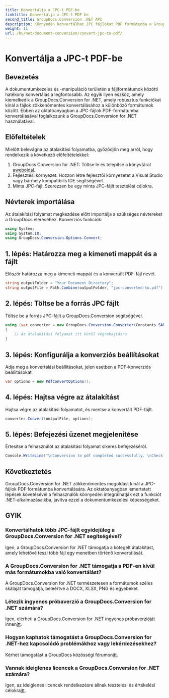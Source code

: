 ```yaml
---
title: Konvertálja a JPC-t PDF-be
linktitle: Konvertálja a JPC-t PDF-be
second_title: GroupDocs.Conversion .NET API
description: Könnyedén konvertálhat JPC fájlokat PDF formátumba a GroupDocs.Conversion for .NET segítségével. Fokozza dokumentumkezelési képességeit ezzel a zökkenőmentes megoldással.
weight: 11
url: /hu/net/document-conversion/convert-jpc-to-pdf/
---
```


# Konvertálja a JPC-t PDF-be

## Bevezetés
A dokumentumkezelés és -manipuláció területén a fájlformátumok közötti hatékony konvertálás a legfontosabb. Az egyik ilyen eszköz, amely kiemelkedik a GroupDocs.Conversion for .NET, amely robusztus funkciókat kínál a fájlok zökkenőmentes konvertálásához a különböző formátumok között. Ebben az oktatóanyagban a JPC-fájlok PDF-formátumba konvertálásával foglalkozunk a GroupDocs.Conversion for .NET használatával.
## Előfeltételek
Mielőtt belevágna az átalakítási folyamatba, győződjön meg arról, hogy rendelkezik a következő előfeltételekkel:
1. GroupDocs.Conversion for .NET: Töltse le és telepítse a könyvtárat a[weboldal](https://releases.groupdocs.com/conversion/net/).
2. Fejlesztési környezet: Hozzon létre fejlesztői környezetet a Visual Studio vagy bármely kompatibilis IDE segítségével.
3. Minta JPC-fájl: Szerezzen be egy minta JPC-fájlt tesztelési célokra.

## Névterek importálása
Az átalakítási folyamat megkezdése előtt importálja a szükséges névtereket a GroupDocs eléréséhez. Konverziós funkciók:
```csharp
using System;
using System.IO;
using GroupDocs.Conversion.Options.Convert;
```

## 1. lépés: Határozza meg a kimeneti mappát és a fájlt
Először határozza meg a kimeneti mappát és a konvertált PDF-fájl nevét.
```csharp
string outputFolder = "Your Document Directory";
string outputFile = Path.Combine(outputFolder, "jpc-converted-to.pdf");
```
## 2. lépés: Töltse be a forrás JPC fájlt
Töltse be a forrás JPC-fájlt a GroupDocs.Conversion segítségével.
```csharp
using (var converter = new GroupDocs.Conversion.Converter(Constants.SAMPLE_JPC))
{
    // Az átalakítási folyamat itt kerül végrehajtásra
}
```
## 3. lépés: Konfigurálja a konverziós beállításokat
Adja meg a konvertálási beállításokat, jelen esetben a PDF-konverziós beállításokat.
```csharp
var options = new PdfConvertOptions();
```
## 4. lépés: Hajtsa végre az átalakítást
Hajtsa végre az átalakítási folyamatot, és mentse a konvertált PDF-fájlt.
```csharp
converter.Convert(outputFile, options);
```
## 5. lépés: Befejezési üzenet megjelenítése
Értesítse a felhasználót az átalakítási folyamat sikeres befejezéséről.
```csharp
Console.WriteLine("\nConversion to pdf completed successfully. \nCheck output in {0}", outputFolder);
```

## Következtetés
GroupDocs.Conversion for .NET zökkenőmentes megoldást kínál a JPC-fájlok PDF formátumba konvertálására. Az oktatóanyagban ismertetett lépések követésével a felhasználók könnyedén integrálhatják ezt a funkciót .NET-alkalmazásaikba, javítva ezzel a dokumentumkezelési képességeket.
## GYIK
### Konvertálhatok több JPC-fájlt egyidejűleg a GroupDocs.Conversion for .NET segítségével?
Igen, a GroupDocs.Conversion for .NET támogatja a kötegelt átalakítást, amely lehetővé teszi több fájl egy menetben történő konvertálását.
### A GroupDocs.Conversion for .NET támogatja a PDF-en kívül más formátumokba való konvertálást?
A GroupDocs.Conversion for .NET természetesen a formátumok széles skáláját támogatja, beleértve a DOCX, XLSX, PNG és egyebeket.
### Létezik ingyenes próbaverzió a GroupDocs.Conversion for .NET számára?
 Igen, elérheti a GroupDocs.Conversion for .NET ingyenes próbaverzióját innen[itt](https://releases.groupdocs.com/).
### Hogyan kaphatok támogatást a GroupDocs.Conversion for .NET-hez kapcsolódó problémákhoz vagy lekérdezésekhez?
 Kérhet támogatást a GroupDocs közösségi fórumon[itt](https://forum.groupdocs.com/c/conversion/11).
### Vannak ideiglenes licencek a GroupDocs.Conversion for .NET számára?
 Igen, az ideiglenes licencek rendelkezésre állnak tesztelési és értékelési célokra[itt](https://purchase.groupdocs.com/temporary-license/).